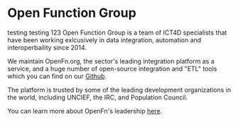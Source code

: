 # Open Function Group
testing testing 123
Open Function Group is a team of ICT4D specialists that have been working
exlcusively in data integration, automation and interoperbaility since 2014.

We maintain OpenFn.org, the sector's leading integration platform as a service,
and a huge number of open-source integration and "ETL" tools which you can find
on our [Github](https://www.github.com/openfn).

The platform is trusted by some of the leading development organizations in the
world, including UNCIEF, the IRC, and Population Council.

You can learn more about OpenFn's leadership [here](https://www.openfn.org/leadership).
